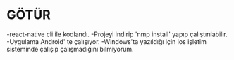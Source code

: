 # GÖTÜR
-react-native cli ile kodlandı.
-Projeyi indirip 'nmp install' yapıp çalıştırılabilir.
-Uygulama Android' te çalışıyor.
-Windows'ta yazıldığı için ios işletim sisteminde çalışıp çalışmadığını bilmiyorum.

